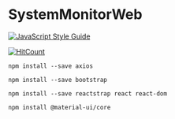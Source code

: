 # SystemMonitorWeb

[![JavaScript Style Guide](https://cdn.rawgit.com/feross/standard/master/badge.svg)](https://github.com/standard/standard)

[![HitCount](http://hits.dwyl.com/winterlood/repo/SystemMonitorWeb.svg)](http://hits.dwyl.com/winterlood/repo/SystemMonitorWeb)

~~~
npm install --save axios
~~~

~~~
npm install --save bootstrap

npm install --save reactstrap react react-dom
~~~

~~~
npm install @material-ui/core
~~~
